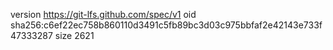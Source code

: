version https://git-lfs.github.com/spec/v1
oid sha256:c6ef22ec758b860110d3491c5fb89bc3d03c975bbfaf2e42143e733f47333287
size 2621
